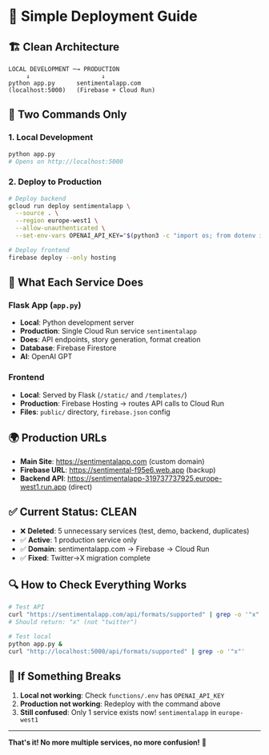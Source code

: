 # 🚀 Simple Deployment Guide

## 🏗️ Clean Architecture

```
LOCAL DEVELOPMENT ─→ PRODUCTION
     ↓                    ↓
python app.py      sentimentalapp.com
(localhost:5000)   (Firebase + Cloud Run)
```

## 🔧 Two Commands Only

### 1. **Local Development**
```bash
python app.py
# Opens on http://localhost:5000
```

### 2. **Deploy to Production**
```bash
# Deploy backend
gcloud run deploy sentimentalapp \
  --source . \
  --region europe-west1 \
  --allow-unauthenticated \
  --set-env-vars OPENAI_API_KEY="$(python3 -c "import os; from dotenv import load_dotenv; load_dotenv('functions/.env'); load_dotenv(); print(os.getenv('OPENAI_API_KEY'))")"

# Deploy frontend
firebase deploy --only hosting
```

## 📁 What Each Service Does

### **Flask App (`app.py`)**
- **Local**: Python development server
- **Production**: Single Cloud Run service `sentimentalapp` 
- **Does**: API endpoints, story generation, format creation
- **Database**: Firebase Firestore
- **AI**: OpenAI GPT

### **Frontend**
- **Local**: Served by Flask (`/static/` and `/templates/`)
- **Production**: Firebase Hosting → routes API calls to Cloud Run
- **Files**: `public/` directory, `firebase.json` config

## 🌍 Production URLs

- **Main Site**: https://sentimentalapp.com (custom domain)
- **Firebase URL**: https://sentimental-f95e6.web.app (backup)
- **Backend API**: https://sentimentalapp-319737737925.europe-west1.run.app (direct)

## ✅ Current Status: CLEAN

- ❌ **Deleted**: 5 unnecessary services (test, demo, backend, duplicates)
- ✅ **Active**: 1 production service only
- ✅ **Domain**: sentimentalapp.com → Firebase → Cloud Run
- ✅ **Fixed**: Twitter→X migration complete

## 🔍 How to Check Everything Works

```bash
# Test API
curl "https://sentimentalapp.com/api/formats/supported" | grep -o '"x"'
# Should return: "x" (not "twitter")

# Test local
python app.py &
curl "http://localhost:5000/api/formats/supported" | grep -o '"x"'
```

## 🚨 If Something Breaks

1. **Local not working**: Check `functions/.env` has `OPENAI_API_KEY`
2. **Production not working**: Redeploy with the command above
3. **Still confused**: Only 1 service exists now! `sentimentalapp` in `europe-west1`

---
**That's it! No more multiple services, no more confusion!** 🎯 
